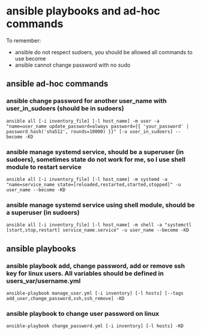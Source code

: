 # ansible playbooks and ad-hoc commands
To remember:
- ansible do not respect sudoers, you should be allowed all commands to use become
- ansible cannot change password with no sudo

## ansible ad-hoc commands
### ansible change password for another user_name with user_in_sudoers (should be in sudoers)
`ansible all [-i inventory_file] [-l host_name] -m user -a "name=user_name update_password=always password={{ 'your_password' | password_hash('sha512', rounds=10000) }}" [-u user_in_sudoers] --become -KD`

### ansible manage systemd service, should be a superuser (in sudoers), sometimes state do not work for me, so I use shell module to restart service
`ansible all [-i inventory_file] [-l host_name] -m systemd -a "name=service_name state=[reloaded,restarted,started,stopped]" -u user_name --become -KD`

### ansible manage systemd service using shell module, should be a superuser (in sudoers)
`ansible all [-i inventory_file] [-l host_name] -m shell -a "systemctl [start,stop,restart] service_name.service" -u user_name --become -KD`

## ansible playbooks
### ansible playbook add, change password, add or remove ssh key for linux users. All variables should be defined in users_var/username.yml
`ansible-playbook manage_user.yml [-i inventory] [-l hosts] [--tags add_user,change_password,ssh,ssh_remove] -KD`

### ansible playbook to change user password on linux
`ansible-playbook change_password.yml [-i inventory] [-l hosts] -KD`
